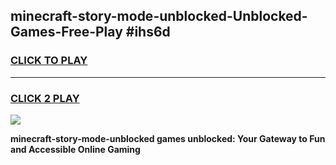 
## minecraft-story-mode-unblocked-Unblocked-Games-Free-Play #ihs6d
<h3>
<a href="https://us.freeplayer.one?title=minecraft-story-mode-unblocked&ref=9M">CLICK TO PLAY</a></h3>
<hr>

<h3>
<a href="https://us.freeplayer.one?title=minecraft-story-mode-unblocked&ref=9M">CLICK 2 PLAY</a>
  
</h3>

<a href="https://us.freeplayer.one?title=minecraft-story-mode-unblocked&ref=9M"><img src="https://clearcache.store/games.png"></a>


**minecraft-story-mode-unblocked games unblocked: Your Gateway to Fun and Accessible Online Gaming**
